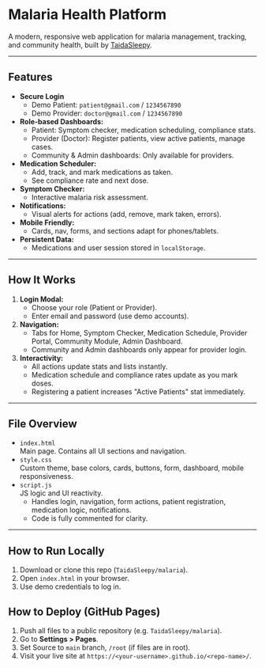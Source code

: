 # Malaria Health Platform

A modern, responsive web application for malaria management, tracking, and community health, built by [TaidaSleepy](https://github.com/TaidaSleepy).

---

## Features

- **Secure Login**  
  - Demo Patient: `patient@gmail.com` / `1234567890`
  - Demo Provider: `doctor@gmail.com` / `1234567890`
- **Role-based Dashboards:**  
  - Patient: Symptom checker, medication scheduling, compliance stats.
  - Provider (Doctor): Register patients, view active patients, manage cases.
  - Community & Admin dashboards: Only available for providers.
- **Medication Scheduler:**  
  - Add, track, and mark medications as taken.
  - See compliance rate and next dose.
- **Symptom Checker:**  
  - Interactive malaria risk assessment.
- **Notifications:**  
  - Visual alerts for actions (add, remove, mark taken, errors).
- **Mobile Friendly:**  
  - Cards, nav, forms, and sections adapt for phones/tablets.
- **Persistent Data:**  
  - Medications and user session stored in `localStorage`.

---

## How It Works

1. **Login Modal:**  
   - Choose your role (Patient or Provider).
   - Enter email and password (use demo accounts).
2. **Navigation:**  
   - Tabs for Home, Symptom Checker, Medication Schedule, Provider Portal, Community Module, Admin Dashboard.
   - Community and Admin dashboards only appear for provider login.
3. **Interactivity:**  
   - All actions update stats and lists instantly.
   - Medication schedule and compliance rates update as you mark doses.
   - Registering a patient increases "Active Patients" stat immediately.

---

## File Overview

- `index.html`  
  Main page. Contains all UI sections and navigation.
- `style.css`  
  Custom theme, base colors, cards, buttons, form, dashboard, mobile responsiveness.
- `script.js`  
  JS logic and UI reactivity.  
  - Handles login, navigation, form actions, patient registration, medication logic, notifications.
  - Code is fully commented for clarity.

---

## How to Run Locally

1. Download or clone this repo (`TaidaSleepy/malaria`).
2. Open `index.html` in your browser.
3. Use demo credentials to log in.

## How to Deploy (GitHub Pages)

1. Push all files to a public repository (e.g. `TaidaSleepy/malaria`).
2. Go to **Settings > Pages**.
3. Set Source to `main` branch, `/root` (if files are in root).
4. Visit your live site at `https://<your-username>.github.io/<repo-name>/`.




